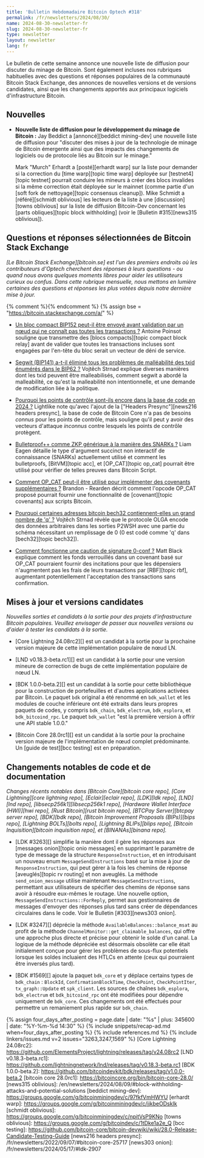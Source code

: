```yaml
---
title: 'Bulletin Hebdomadaire Bitcoin Optech #318'
permalink: /fr/newsletters/2024/08/30/
name: 2024-08-30-newsletter-fr
slug: 2024-08-30-newsletter-fr
type: newsletter
layout: newsletter
lang: fr
---
```

Le bulletin de cette semaine annonce une nouvelle liste de diffusion pour discuter du minage de
Bitcoin. Sont également incluses nos
rubriques habituelles avec des questions et réponses populaires
de la communauté Bitcoin Stack Exchange, des annonces de nouvelles versions et de
versions candidates, ainsi que les changements apportés aux principaux logiciels d'infrastructure Bitcoin.

## Nouvelles

- **Nouvelle liste de diffusion pour le développement du minage de Bitcoin :** Jay Beddict a
  [annoncé][beddict mining-dev] une nouvelle liste de diffusion pour "discuter des mises à jour de la
  technologie de minage de Bitcoin émergente ainsi que des impacts des changements de logiciels ou de
  protocole liés au Bitcoin sur le minage."

  Mark "Murch" Erhardt a [posté][erhardt warp] sur la liste pour demander si la correction du [time
  warp][topic time warp] déployée sur [testnet4][topic testnet] pourrait conduire les mineurs à créer
  des blocs invalides si la même correction était déployée sur le mainnet (comme partie d'un [soft
  fork de nettoyage][topic consensus cleanup]). Mike Schmidt a [référé][schmidt oblivious] les
  lecteurs de la liste à une [discussion][towns oblivious] sur la liste de diffusion Bitcoin-Dev
  concernant les [parts obliques][topic block withholding] (voir le [Bulletin #315][news315
  oblivious]).

## Questions et réponses sélectionnées de Bitcoin Stack Exchange

*[Le Bitcoin Stack Exchange][bitcoin.se] est l'un des premiers endroits où les contributeurs
d'Optech cherchent des réponses à leurs questions - ou quand nous avons quelques moments libres pour
aider les utilisateurs curieux ou confus. Dans cette rubrique mensuelle, nous mettons en lumière
certaines des questions et réponses les plus votées depuis notre dernière mise à jour.*

{% comment %}<!-- https://bitcoin.stackexchange.com/search?tab=votes&q=created%3a1m..%20is%3aanswer -->{% endcomment %}
{% assign bse = "https://bitcoin.stackexchange.com/a/" %}

- [Un bloc compact BIP152 peut-il être envoyé avant validation par un nœud qui ne connaît pas toutes
  les transactions ?]({{bse}}123858)
  Antoine Poinsot souligne que transmettre des [blocs compacts][topic compact block relay] avant de
  valider que toutes les transactions incluses sont engagées par l'en-tête du bloc serait un vecteur
  de déni de service.

- [Segwit (BIP141) a-t-il éliminé tous les problèmes de malléabilité des txid énumérés dans le BIP62
  ?]({{bse}}124074)
  Vojtěch Strnad explique diverses manières dont les txid peuvent être malleabilisés, comment segwit a
  abordé la malleabilité, ce qu'est la malleabilité non intentionnelle, et une demande de modification
  liée à la politique.

- [Pourquoi les points de contrôle sont-ils encore dans la base de code en 2024 ?]({{bse}}123768)
  Lightlike note qu'avec l'ajout de la ["Headers Presync"][news216 headers presync], la base de code
  de Bitcoin Core n'a pas de besoins _connus_ pour les points de contrôle, mais souligne qu'il peut y
  avoir des vecteurs d'attaque _inconnus_ contre lesquels les points de contrôle protègent.

- [Bulletproof++ comme ZKP générique à la manière des SNARKs ?]({{bse}}119556)
  Liam Eagen détaille le type d'argument succinct non interactif de connaissance (SNARKs) actuellement
  utilisé et comment les bulletproofs, [BitVM][topic acc], et
  [OP_CAT][topic op_cat] pourrait être utilisé pour vérifier de telles preuves dans Bitcoin Script.

- [Comment OP_CAT peut-il être utilisé pour implémenter des covenants supplémentaires
  ?]({{bse}}123829)
  Brandon - Rearden décrit comment l'opcode OP_CAT proposé pourrait fournir
  une fonctionnalité de [covenant][topic covenants] aux scripts Bitcoin.

- [Pourquoi certaines adresses bitcoin bech32 contiennent-elles un grand nombre de 'q' ?]({{bse}}123902)
  Vojtěch Strnad révèle que le protocole OLGA encode des données arbitraires dans
  les sorties P2WSH avec une partie du schéma nécessitant un remplissage de 0 (0 est codé comme 'q'
  dans [bech32][topic bech32]).

- [Comment fonctionne une caution de signature 0-conf ?]({{bse}}124022)
  Matt Black explique comment les fonds verrouillés dans un covenant basé sur OP_CAT pourraient
  fournir des incitations pour que les dépensiers n'augmentent pas les frais de leurs
  transactions par [RBF][topic rbf], augmentant potentiellement l'acceptation des transactions sans confirmation.

## Mises à jour et versions candidates

*Nouvelles sorties et candidats à la sortie pour des projets d'infrastructure Bitcoin populaires.
Veuillez envisager de passer aux nouvelles versions ou d'aider à tester
les candidats à la sortie.*

- [Core Lightning 24.08rc2][] est un candidat à la sortie pour la prochaine version majeure
  de cette implémentation populaire de nœud LN.

- [LND v0.18.3-beta.rc1][] est un candidat à la sortie pour une version mineure de correction de bugs
  de cette implémentation populaire de nœud LN.

- [BDK 1.0.0-beta.2][] est un candidat à la sortie pour cette bibliothèque pour
  la construction de portefeuilles et d'autres applications activées par Bitcoin. Le paquet `bdk`
  original a été renommé en `bdk_wallet` et les modules de couche inférieure ont été extraits dans leurs
  propres paquets de codes, y compris `bdk_chain`, `bdk_electrum`, `bdk_esplora`, et `bdk_bitcoind_rpc`.
  Le paquet `bdk_wallet` "est la première version à offrir une API stable 1.0.0."

- [Bitcoin Core 28.0rc1][] est un candidat à la sortie pour la prochaine version majeure
  de l'implémentation de nœud complet prédominante. Un [guide de test][bcc testing] est en
  préparation.

## Changements notables de code et de documentation

_Changes récents notables dans [Bitcoin Core][bitcoin core repo], [Core
Lightning][core lightning repo], [Eclair][eclair repo], [LDK][ldk repo],
[LND][lnd repo], [libsecp256k1][libsecp256k1 repo], [Hardware Wallet
Interface (HWI)][hwi repo], [Rust Bitcoin][rust bitcoin repo], [BTCPay
Server][btcpay server repo], [BDK][bdk repo], [Bitcoin Improvement
Proposals (BIPs)][bips repo], [Lightning BOLTs][bolts repo],
[Lightning BLIPs][blips repo], [Bitcoin Inquisition][bitcoin inquisition
repo], et [BINANAs][binana repo]._

- [LDK #3263][] simplifie la manière dont il gère les réponses aux [messages onion][topic onio messages]
  en supprimant le paramètre de type de message de la structure `ResponseInstruction`,
  et en introduisant un nouveau enum `MessageSendInstructions` basé sur
  la mise à jour de `ResponseInstruction`, qui peut gérer à la fois les chemins de réponse
  [aveuglés][topic rv routing] et non aveuglés. La méthode `send_onion_message` utilise maintenant
  `MessageSendInstructions`, permettant aux utilisateurs de spécifier des chemins de réponse sans
  avoir à résoudre eux-mêmes le routage. Une nouvelle option, `MessageSendInstructions::ForReply`,
  permet aux gestionnaires de messages d'envoyer des réponses plus tard sans créer de dépendances
  circulaires dans le code. Voir le Bulletin [#303][news303 onion].

- [LDK #3247][] déprécie la méthode `AvailableBalances::balance_msat` au profit de la méthode
  `ChannelMonitor::get_claimable_balances`, qui offre une approche plus directe et précise pour
  obtenir le solde d'un canal. La logique de la méthode dépréciée est désormais obsolète car elle
  était initialement conçue pour gérer les problèmes de sous-flux potentiels lorsque les soldes
  incluaient des HTLCs en attente (ceux qui pourraient être inversés plus tard).

- [BDK #1569][] ajoute la paquet `bdk_core` et y déplace certains types de `bdk_chain` : `BlockId`,
  `ConfirmationBlockTime`, `CheckPoint`, `CheckPointIter`, `tx_graph::Update` et `spk_client`. Les
  sources de chaînes `bdk_esplora`, `bdk_electrum` et `bdk_bitcoind_rpc` ont été modifiées pour
  dépendre uniquement de `bdk_core`. Ces changements ont été effectués pour permettre un remaniement
  plus rapide sur `bdk_chain`.

{% assign four_days_after_posting = page.date | date: "%s" | plus: 345600 | date: "%Y-%m-%d 14:30" %}
{% include snippets/recap-ad.md when=four_days_after_posting %}
{% include references.md %}
{% include linkers/issues.md v=2 issues="3263,3247,1569" %}
[Core Lightning 24.08rc2]: https://github.com/ElementsProject/lightning/releases/tag/v24.08rc2
[LND v0.18.3-beta.rc1]: https://github.com/lightningnetwork/lnd/releases/tag/v0.18.3-beta.rc1
[BDK 1.0.0-beta.2]: https://github.com/bitcoindevkit/bdk/releases/tag/v1.0.0-beta.2
[bitcoin core 28.0rc1]: https://bitcoincore.org/bin/bitcoin-core-28.0/
[news315 oblivious]: /en/newsletters/2024/08/09/#block-withholding-attacks-and-potential-solutions
[beddict mining-dev]: https://groups.google.com/g/bitcoinminingdev/c/97fkfVmHWYU
[erhardt warp]: https://groups.google.com/g/bitcoinminingdev/c/jjkbeODskIk
[schmidt oblivious]: https://groups.google.com/g/bitcoinminingdev/c/npitVsP9KNo
[towns oblivious]: https://groups.google.com/g/bitcoindev/c/1tDke1a2e_Q
[bcc testing]: https://github.com/bitcoin-core/bitcoin-devwiki/wiki/28.0-Release-Candidate-Testing-Guide
[news216 headers presync]: /fr/newsletters/2022/09/07/#bitcoin-core-25717
[news303 onion]: /fr/newsletters/2024/05/17/#ldk-2907